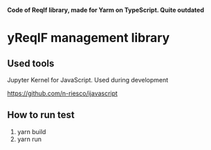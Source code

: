 **Code of ReqIf library, made for Yarm on TypeScript. Quite outdated**

# yReqIF management library

## Used tools

Jupyter Kernel for JavaScript. Used during development

https://github.com/n-riesco/ijavascript

## How to run test

1. yarn build
2. yarn run